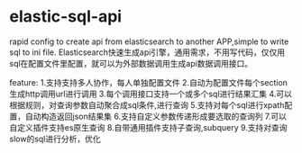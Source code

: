 # elastic-sql-api
rapid config to create api from  elasticsearch to another APP,simple to write sql to ini file.
Elasticsearch快速生成api引擎，通用需求，不用写代码，仅仅用sql在配置文件里配置，就可以为外部数据调用生成api数据调用接口。

feature:
1.支持支持多人协作，每人单独配置文件
2.自动为配置文件每个section生成http调用url进行调用
3.每个调用接口支持一个或多个sql进行结果汇集
4.可以根据规则，对查询参数自动聚合成sql条件,进行查询
5.支持对每个sql进行xpath配置，自动构造返回json结果集
6.支持自定义参数传递形成要选取的查询列
7.可以自定义插件支持es原生查询
8.自带通用插件支持子查询,subquery
9.支持对查询slow的sql进行分析，优化

